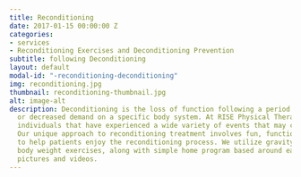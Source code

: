 ```yaml
---
title: Reconditioning
date: 2017-01-15 00:00:00 Z
categories:
- services
- Reconditioning Exercises and Deconditioning Prevention
subtitle: following Deconditioning
layout: default
modal-id: "-reconditioning-deconditioning"
img: reconditioning.jpg
thumbnail: reconditioning-thumbnail.jpg
alt: image-alt
description: Deconditioning is the loss of function following a period of inactivity
  or decreased demand on a specific body system. At RISE Physical Therapy, we help
  individuals that have experienced a wide variety of events that may cause deconditioning.
  Our unique approach to reconditioning treatment involves fun, functional exercises
  to help patients enjoy the reconditioning process. We utilize gravity depending
  body weight exercises, along with simple home program based around easy-to-follow
  pictures and videos.
---
```


